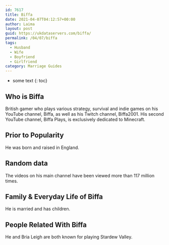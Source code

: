 ```yaml
---
id: 7617
title: Biffa
date: 2021-04-07T04:12:57+00:00
author: Laima
layout: post
guid: https://ukdataservers.com/biffa/
permalink: /04/07/biffa
tags:
  - Husband
  - Wife
  - Boyfriend
  - Girlfriend
category: Marriage Guides
---
```


* some text
{: toc}


## Who is Biffa
                  
                  
                  
British gamer who plays various strategy, survival and indie games on his YouTube channel, Biffa, as well as his Twitch channel, Biffa2001. His second YouTube channel, Biffa Plays, is exclusively dedicated to Minecraft. 
                  
              
            
              
            
                
                
                
## Prior to Popularity
                  
                  
                  
He was born and raised in England. 
                  
              
            
              
            
                
                
                
## Random data
                  
                  
                  
The videos on his main channel have been viewed more than 117 million times. 
                  
              
            
              
            
                
                
                
## Family & Everyday Life of Biffa
                  
                  
                  
He is married and has children. 
                  
              
            
              
            
                
                
                
## People Related With Biffa
                  
                  
                  
He and Bria Leigh are both known for playing Stardew Valley.
                  
              
            
              
            
                
              
            
              
              
            
            
              
            
          
          
          